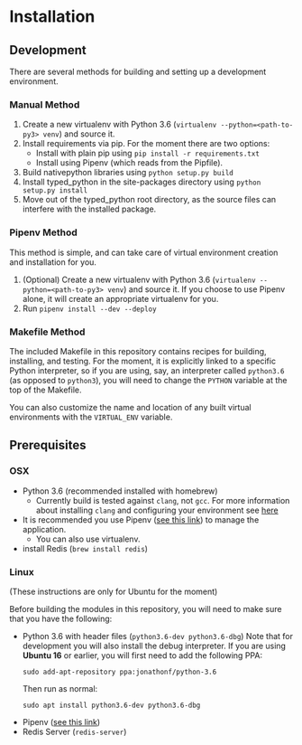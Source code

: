 # Installation

## Development
There are several methods for building and setting up a development environment.

### Manual Method ###
1. Create a new virtualenv with Python 3.6 (`virtualenv --python=<path-to-py3> venv`) and source it.
2. Install requirements via pip. For the moment there are two options:
   * Install with plain pip using `pip install -r requirements.txt`
   * Install using Pipenv (which reads from the Pipfile).
3. Build nativepython libraries using `python setup.py build`
4. Install typed_python in the site-packages directory using `python setup.py install`
5. Move out of the typed_python root directory, as the source files can interfere with the installed package.

### Pipenv Method ###
This method is simple, and can take care of virtual environment creation and installation for you.
1. (Optional) Create a new virtualenv with Python 3.6 (`virtualenv --python=<path-to-py3> venv`) and source it. If you choose to use Pipenv alone, it will create an appropriate virtualenv for you.
2. Run `pipenv install --dev --deploy`

### Makefile Method ###
The included Makefile in this repository contains recipes for building, installing, and testing. For the moment, it is explicitly linked to a specific Python interpreter, so if you are using, say, an interpreter called `python3.6` (as opposed to `python3`), you will need to change the `PYTHON` variable at the top of the Makefile.

You can also customize the name and location of any built virtual environments with the `VIRTUAL_ENV` variable.

## Prerequisites ##

### OSX ###

* Python 3.6 (recommended installed with homebrew)
  * Currently build is tested against `clang`, not `gcc`. For more information about installing `clang` and configuring your environment see [here](https://embeddedartistry.com/blog/2017/2/20/installing-clangllvm-on-osx)
* It is recommended you use Pipenv ([see this link](https://pipenv.readthedocs.io/en/latest/install/#installing-pipenv)) to manage the application.
  * You can also use virtualenv.
* install Redis (`brew install redis`)


### Linux ###
(These instructions are only for Ubuntu for the moment)

Before building the modules in this repository, you will need to make sure that you have the following:
* Python 3.6 with header files (`python3.6-dev python3.6-dbg`)
  Note that for development you will also install the debug interpreter.
  If you are using **Ubuntu 16** or earlier,  you will first need to add the following PPA:
  ```
  sudo add-apt-repository ppa:jonathonf/python-3.6
  ```
  Then run as normal:
  ```
  sudo apt install python3.6-dev python3.6-dbg
  ```
* Pipenv ([see this link](https://pipenv.readthedocs.io/en/latest/install/#installing-pipenv))
* Redis Server (`redis-server`)
